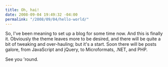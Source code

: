 ```yaml
---
title: Oh, hai!
date: 2008-09-04 19:49:32 -04:00
permalink: "/2008/09/04/hello-world/"
---
```


So, I've been meaning to set up a blog for some time now.
And this is finally it.
Obviously the theme leaves more to be desired, and there will be quite a bit of tweaking and over-hauling; but it's a start.
Soon there will be posts galore, from JavaScript and jQuery, to Microformats, .NET, and PHP.

See you 'round.
